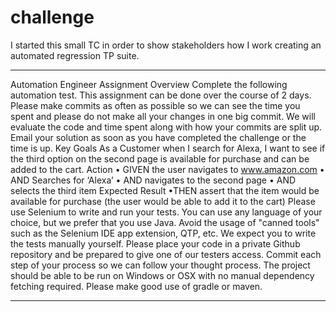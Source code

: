 # challenge
I started this small TC in order to show stakeholders how I work creating an automated regression TP suite.
___________________________________________________________________________________________________________
Automation Engineer Assignment
Overview
Complete the following automation test. This assignment can be done over the course of 2 days. Please make
commits as often as possible so we can see the time you spent and please do not make all your changes in
one big commit. We will evaluate the code and time spent along with how your commits are split up.
Email your solution as soon as you have completed the challenge or the time is up.
Key Goals
As a Customer when I search for Alexa, I want to see if the third option on the second page is
available for purchase and can be added to the cart.
Action
• GIVEN the user navigates to www.amazon.com
• AND Searches for ‘Alexa’
• AND navigates to the second page
• AND selects the third item
Expected Result
•THEN assert that the item would be available for purchase (the user would be able to add it to the cart)
Please use Selenium to write and run your tests. You can use any language of your choice, but we prefer that
you use Java. Avoid the usage of "canned tools" such as the Selenium IDE app extension, QTP, etc. We expect
you to write the tests manually yourself.
Please place your code in a private Github repository and be prepared to give one of our testers access.
Commit each step of your process so we can follow your thought process.
The project should be able to be run on Windows or OSX with no manual dependency fetching required.
Please make good use of gradle or maven.
___________________________________________________________________________________________________________
